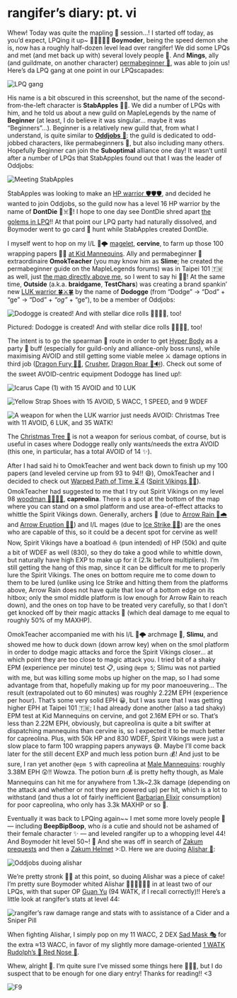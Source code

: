 # rangifer’s diary: pt. vi

Whew! Today was quite the mapling 🍁 session…! I started off today, as you’d expect, LPQing it up~ 🛑🐀🐙👀🐋 **Boymoder**, being the speed demon she is, now has a roughly half-dozen level lead over rangifer! We did some LPQs and met (and met back up with) several lovely people 💖. And **Mings**, ally (and guildmate, on another character) [permabeginner 🔰](https://oddjobs.codeberg.page/odd-jobs.html#permabeginner), was able to join us! Here’s da LPQ gang at one point in our LPQscapades:

![LPQ gang](lpq-gang.png "LPQ gang")

His name is a bit obscured in this screenshot, but the name of the second-from-the-left character is **StabApples** 🔪🍎. We did a number of LPQs with him, and he told us about a new guild on MapleLegends by the name of **Beginner** (at least, I do believe it was singular… maybe it was “Beginners”…). Beginner is a relatively new guild that, from what I understand, is quite similar to [**Oddjobs** 🍏](https://oddjobs.codeberg.page/): the guild is dedicated to odd-jobbed characters, like permabeginners 🔰, but also including many others. Hopefully Beginner can join the **Suboptimal** alliance one day! It wasn’t until after a number of LPQs that StabApples found out that I was the leader of Oddjobs:

![Meeting StabApples](meeting-stab.png "Meeting StabApples")

StabApples was looking to make an [HP warrior 🛡️🛡️🛡️](https://oddjobs.codeberg.page/odd-jobs.html#hp-warrior), and decided he wanted to join Oddjobs, so the guild now has a level 16 HP warrior by the name of **DontDie** 🚫☠️🚫! I hope to one day see DontDie shred apart [the golems in LPQ](https://maplelegends.com/lib/monster?id=9300013)!! At that point our LPQ party had naturally dissolved, and Boymoder went to go card 🎴 hunt while StabApples created DontDie.

I myself went to hop on my I/L 🧊🌩️ [magelet](https://oddjobs.codeberg.page/odd-jobs.html#luk-mage), **cervine**, to farm up those 100 wrapping papers 🎁📃 [at Kid Mannequins](https://maplelegends.com/lib/map?id=742010100). Ally and permabeginner 🔰 extraordinaire **OmokTeacher** (you may know him as **Slime**; he created the permabeginner guide on the MapleLegends forums) was in Taipei 101 🇹🇼 as well, just [the map directly above me](https://maplelegends.com/lib/map?id=742010200), so I went to say hi 👋🏾! At the same time, **Outside** (a.k.a. **braidgame**, **TestChars**) was creating a brand spankin’ new [LUK warrior 🍀⚔️🍀](https://oddjobs.codeberg.page/odd-jobs.html#luk-warrior) by the name of **Dodogge** (from “Dodge” → “Dod” + “ge” → “Dod” + _“og”_ + “ge”), to be a member of Oddjobs:

![Dodogge is created! And with stellar dice rolls 🎲🎲🎲🎲, too!](luk-warrior-creation.png "Dodogge is created! And with stellar dice rolls 🎲🎲🎲🎲, too!")

Pictured: Dodogge is created! And with stellar dice rolls 🎲🎲🎲🎲, too!

The intent is to go the spearman 🔱 route in order to get [Hyper Body](https://maplelegends.com/lib/skill?id=1301007) as a party 🥳 buff (especially for guild-only and alliance-only boss runs), while maximising AVOID and still getting some viable melee ⚔️ damage options in third job ([Dragon Fury 🐲🤬](https://maplelegends.com/lib/skill?id=1311004), [Crusher](https://maplelegends.com/lib/skill?id=1311001), [Dragon Roar 🐲🔊](https://maplelegends.com/lib/skill?id=1311006)). Check out some of the sweet AVOID-centric equipment Dodogge has lined up!:

![Icarus Cape (1) with 15 AVOID and 10 LUK](luk-warrior-cape.png "Icarus Cape (1) with 15 AVOID and 10 LUK")

![Yellow Strap Shoes with 15 AVOID, 5 WACC, 1 SPEED, and 9 WDEF](luk-warrior-shoes.png "Yellow Strap Shoes with 15 AVOID, 5 WACC, 1 SPEED, and 9 WDEF")

![A weapon for when the LUK warrior just needs AVOID: Christmas Tree with 11 AVOID, 6 LUK, and 35 WATK!](luk-warrior-avoid-weapon.png "A weapon for when the LUK warrior just needs AVOID: Christmas Tree with 11 AVOID, 6 LUK, and 35 WATK!")

The [Christmas Tree 🎄](https://maplelegends.com/lib/equip?id=01332032) is not a weapon for serious combat, of course, but is useful in cases where Dodogge really only wants/needs the extra AVOID (this one, in particular, has a total AVOID of 14 ✨).

After I had said hi to OmokTeacher and went back down to finish up my 100 papers (and leveled cervine up from 93 to 94!! 😄), OmokTeacher and I decided to check out [Warped Path of Time ⏳ 4](https://maplelegends.com/lib/map?id=220060300) ([Spirit Vikings 👻🚣](https://maplelegends.com/lib/monster?id=8141000)). OmokTeacher had suggested to me that I try out Spirit Vikings on my level 98 [woodman 💪🏾🌲🏹](https://oddjobs.codeberg.page/odd-jobs.html#woodsman), **capreolina**. There is a spot at the bottom of the map where you can stand on a smol platform and use area-of-effect attacks to whittle the Spirit Vikings down. Generally, archers 🏹 (due to [Arrow Rain 🏹🌧️](https://maplelegends.com/lib/skill?id=3111004) and [Arrow Eruption 🏹🌋](https://maplelegends.com/lib/skill?id=3211004)) and I/L mages (due to [Ice Strike 🧊💥](https://maplelegends.com/lib/skill?id=2211002)) are the ones who are capable of this, so it could be a decent spot for cervine as well! Now, Spirit Vikings have a boatload ⛵ (pun intended) of HP (50k) and quite a bit of WDEF as well (830), so they do take a good while to whittle down, but naturally have high EXP to make up for it (2.1k before multipliers). I’m still getting the hang of this map, since it can be difficult for me to properly lure the Spirit Vikings. The ones on bottom require me to come down to them to be lured (unlike using Ice Strike and hitting them from the platforms above, Arrow Rain does not have quite that low of a bottom edge on its hitbox; only the smol middle platform is low enough for Arrow Rain to reach down), and the ones on top have to be treated very carefully, so that I don’t get knocked off by their magic attacks 😬 (which deal damage to me equal to roughly 50% of my MAXHP).

OmokTeacher accompanied me with his I/L 🧊🌩️ archmage 🧙, **Slimu**, and showed me how to duck down (down arrow key) when on the smol platform in order to dodge magic attacks and force the Spirit Vikings closer… at which point they are too close to magic attack you. I tried bit of a shaky EPM (experience per minute) test 📋, using `@epm 5`; Slimu was not partied with me, but was killing some mobs up higher on the map, so I had some advantage from that, hopefully making up for my poor manoeuvering… The result (extrapolated out to 60 minutes) was roughly 2.22M EPH (experience per hour). That’s some very solid EPH 😀, but I was sure that I was getting higher EPH at Taipei 101 🇹🇼; I had already done another (also a tad shaky) EPM test at Kid Mannequins on cervine, and got 2.16M EPH or so. That’s less than 2.22M EPH, obviously, but capreolina is quite a bit swifter at dispatching mannequins than cervine is, so I expected it to be much better for capreolina. Plus, with 50k HP and 830 WDEF, Spirit Vikings were just a slow place to farm 100 wrapping papers anyways 😅. Maybe I’ll come back later for the still decent EXP and much less potion burn 💰! And just to be sure, I ran yet another `@epm 5` with capreolina at [Male Mannequins](https://maplelegends.com/lib/map?id=742010103): roughly 3.38M EPH 😲!! Wowza. The potion burn 💰 is pretty hefty though, as Male Mannequins can hit me for anywhere from 1.3k~2.3k damage (depending on the attack and whether or not they are powered up) per hit, which is a lot to withstand (and thus a lot of fairly inefficient [Barbarian Elixir](https://maplelegends.com/lib/use?id=2002025) consumption) for poor capreolina, who only has 3.3k MAXHP or so 🤕.

Eventually it was back to LPQing again~~ I met some more lovely people 💝 — including **BeepBipBoop**, who _is_ a cutie and should not be ashamed of their female character ✨ — and leveled rangifer up to a whopping level 44! And Boymoder hit level 50~! 🎉 And she was off in search of [Zakum prequests](https://maplelegends.com/lib/map?id=211042300) and then a [Zakum Helmet](https://maplelegends.com/lib/equip?id=01002357) >:D. Here we are duoing [Alishar 🐋](https://maplelegends.com/lib/monster?id=9300012):

![Oddjobs duoing alishar](oddjobs-duo-alishar.png "Oddjobs duoing alishar")

We’re pretty stronk 💪🏾 at this point, so duoing Alishar was a piece of cake! I’m pretty sure Boymoder whited Alishar 💪🏾💪🏾💪🏾 in at least two of our LPQs, with that super OP [Guan Yu](https://maplelegends.com/lib/equip?id=01442025) (94 WATK, if I recall correctly)!! Here’s a little look at rangifer’s stats at level 44:

![rangifer’s raw damage range and stats with to assistance of a Cider and a Sniper Pill](rangifer-range.png "rangifer’s raw damage range and stats with to assistance of a Cider and a Sniper Pill")

When fighting Alishar, I simply pop on my 11 WACC, 2 DEX [Sad Mask 🎭](https://maplelegends.com/lib/equip?id=01012111) for the extra ≈13 WACC, in favor of my slightly more damage-oriented [1 WATK Rudolph’s 🦌 Red Nose 🔴](https://maplelegends.com/lib/equip?id=01012015).

Whew, alright 🥱. I’m quite sure I’ve missed some things here 💩🧠💩, but I do suspect that to be enough for one diary entry! Thanks for reading!! <3

![F9](rangifer-f9.png "F9")
